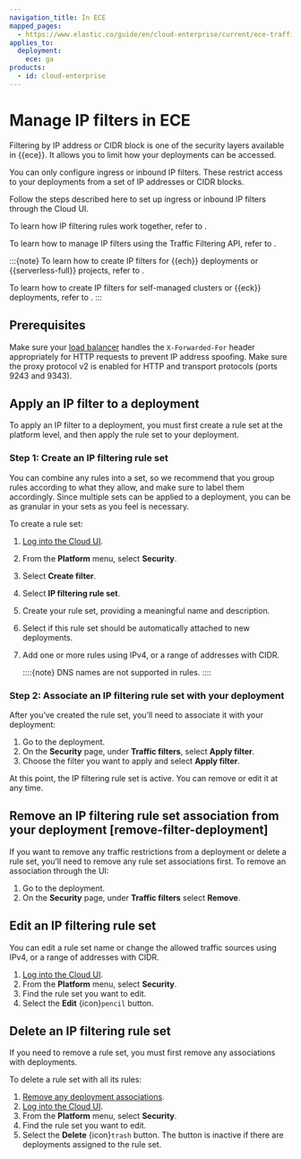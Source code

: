 ```yaml
---
navigation_title: In ECE
mapped_pages:
  - https://www.elastic.co/guide/en/cloud-enterprise/current/ece-traffic-filtering-ip.html
applies_to:
  deployment:
    ece: ga
products:
  - id: cloud-enterprise
---
```


# Manage IP filters in ECE

Filtering by IP address or CIDR block is one of the security layers available in {{ece}}. It allows you to limit how your deployments can be accessed.

You can only configure ingress or inbound IP filters. These restrict access to your deployments from a set of IP addresses or CIDR blocks.

Follow the steps described here to set up ingress or inbound IP filters through the Cloud UI.

To learn how IP filtering rules work together, refer to [](ece-filter-rules.md).

To learn how to manage IP filters using the Traffic Filtering API, refer to [](/deploy-manage/security/network-security-api.md).

:::{note}
To learn how to create IP filters for {{ech}} deployments or {{serverless-full}} projects, refer to [](ip-filtering-cloud.md).

To learn how to create IP filters for self-managed clusters or {{eck}} deployments, refer to [](ip-filtering-basic.md).
:::

## Prerequisites

Make sure your [load balancer](/deploy-manage/deploy/cloud-enterprise/ece-load-balancers.md) handles the `X-Forwarded-For` header appropriately for HTTP requests to prevent IP address spoofing. Make sure the proxy protocol v2 is enabled for HTTP and transport protocols (ports 9243 and 9343).

## Apply an IP filter to a deployment

To apply an IP filter to a deployment, you must first create a rule set at the platform level, and then apply the rule set to your deployment.

### Step 1: Create an IP filtering rule set

You can combine any rules into a set, so we recommend that you group rules according to what they allow, and make sure to label them accordingly. Since multiple sets can be applied to a deployment, you can be as granular in your sets as you feel is necessary.

To create a rule set:

1. [Log into the Cloud UI](/deploy-manage/deploy/cloud-enterprise/log-into-cloud-ui.md).
2. From the **Platform** menu, select **Security**.
3. Select **Create filter**.
4. Select **IP filtering rule set**.
5. Create your rule set, providing a meaningful name and description.
6. Select if this rule set should be automatically attached to new deployments.
7.  Add one or more rules using IPv4, or a range of addresses with CIDR.

    ::::{note}
    DNS names are not supported in rules.
    ::::

### Step 2: Associate an IP filtering rule set with your deployment

After you’ve created the rule set, you’ll need to associate it with your deployment:

1. Go to the deployment.
2. On the **Security** page, under **Traffic filters**, select **Apply filter**.
3. Choose the filter you want to apply and select **Apply filter**.

At this point, the IP filtering rule set is active. You can remove or edit it at any time.

## Remove an IP filtering rule set association from your deployment [remove-filter-deployment]

If you want to remove any traffic restrictions from a deployment or delete a rule set, you’ll need to remove any rule set associations first. To remove an association through the UI:

1. Go to the deployment.
2. On the **Security** page, under **Traffic filters** select **Remove**.

## Edit an IP filtering rule set

You can edit a rule set name or change the allowed traffic sources using IPv4, or a range of addresses with CIDR.

1. [Log into the Cloud UI](/deploy-manage/deploy/cloud-enterprise/log-into-cloud-ui.md).
2. From the **Platform** menu, select **Security**.
2. Find the rule set you want to edit.
3. Select the **Edit** {icon}`pencil` button.


## Delete an IP filtering rule set

If you need to remove a rule set, you must first remove any associations with deployments.

To delete a rule set with all its rules:

1. [Remove any deployment associations](#remove-filter-deployment).
2. [Log into the Cloud UI](/deploy-manage/deploy/cloud-enterprise/log-into-cloud-ui.md).
3. From the **Platform** menu, select **Security**.
4. Find the rule set you want to edit.
5. Select the **Delete** {icon}`trash` button. The button is inactive if there are deployments assigned to the rule set.